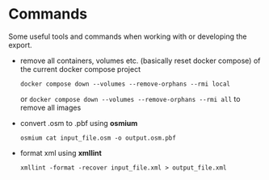 # Commands
Some useful tools and commands when working with or developing the export.

- remove all containers, volumes etc. (basically reset docker compose) of the current docker compose project
  ```
  docker compose down --volumes --remove-orphans --rmi local
  ```
  or `docker compose down --volumes --remove-orphans --rmi all` to remove all images

- convert .osm to .pbf using **osmium**
  ```
  osmium cat input_file.osm -o output.osm.pbf
  ```

- format xml using **xmllint**
  ```
  xmllint -format -recover input_file.xml > output_file.xml
  ```

